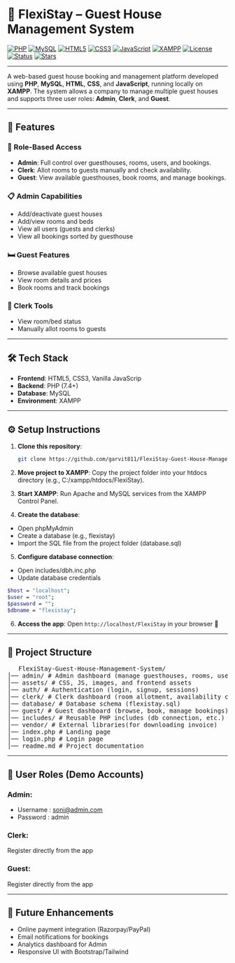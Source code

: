 # 🏨 FlexiStay – Guest House Management System

[![PHP](https://img.shields.io/badge/PHP-7.4+-777BB4?logo=php&logoColor=white)](https://www.php.net/)
[![MySQL](https://img.shields.io/badge/MySQL-Database-4479A1?logo=mysql&logoColor=white)](https://www.mysql.com/)
[![HTML5](https://img.shields.io/badge/HTML5-Frontend-E34F26?logo=html5&logoColor=white)](https://developer.mozilla.org/docs/Web/HTML)
[![CSS3](https://img.shields.io/badge/CSS3-Style-1572B6?logo=css3&logoColor=white)](https://developer.mozilla.org/docs/Web/CSS)
[![JavaScript](https://img.shields.io/badge/JavaScript-Vanilla-F7DF1E?logo=javascript&logoColor=black)](https://developer.mozilla.org/docs/Web/JavaScript)
[![XAMPP](https://img.shields.io/badge/XAMPP-Localhost-F37623?logo=xampp&logoColor=white)](https://www.apachefriends.org/)
[![License](https://img.shields.io/badge/License-MIT-green)](./LICENSE)
[![Status](https://img.shields.io/badge/Status-Active-success)](#)
[![Stars](https://img.shields.io/github/stars/garvit811/FlexiStay-Guest-House-Management-System?style=social)](https://github.com/garvit811/FlexiStay-Guest-House-Management-System)

---

A web-based guest house booking and management platform developed using **PHP**, **MySQL**, **HTML**, **CSS**, and **JavaScript**, running locally on **XAMPP**. The system allows a company to manage multiple guest houses and supports three user roles: **Admin**, **Clerk**, and **Guest**.

---

## 🚀 Features

### 👤 Role-Based Access
- **Admin**: Full control over guesthouses, rooms, users, and bookings.
- **Clerk**: Allot rooms to guests manually and check availability.
- **Guest**: View available guesthouses, book rooms, and manage bookings.

### 📋 Admin Capabilities
- Add/deactivate guest houses
- Add/view rooms and beds
- View all users (guests and clerks)
- View all bookings sorted by guesthouse

### 🛏️ Guest Features
- Browse available guest houses
- View room details and prices
- Book rooms and track bookings

### 🧾 Clerk Tools
- View room/bed status
- Manually allot rooms to guests

---

## 🛠️ Tech Stack

- **Frontend**: HTML5, CSS3, Vanilla JavaScrip
- **Backend**: PHP (7.4+)
- **Database**: MySQL
- **Environment**: XAMPP

---

## ⚙️ Setup Instructions

1. **Clone this repository**:
   ```bash
   git clone https://github.com/garvit811/FlexiStay-Guest-House-Management-System
   ```
2. **Move project to XAMPP**:
Copy the project folder into your htdocs directory (e.g., C:/xampp/htdocs/FlexiStay).

3. **Start XAMPP**:
Run Apache and MySQL services from the XAMPP Control Panel.

4. **Create the database**:
- Open phpMyAdmin
- Create a database (e.g., flexistay)
- Import the SQL file from the project folder (database.sql)

5. **Configure database connection**:
- Open includes/dbh.inc.php
- Update database credentials
```bash
$host = "localhost";
$user = "root";
$password = "";
$dbname = "flexistay";
```

6. **Access the app**:
Open ``` http://localhost/FlexiStay ``` in your browser 🎉

---

## 📂 Project Structure
<pre>
   FlexiStay-Guest-House-Management-System/
│── admin/ # Admin dashboard (manage guesthouses, rooms, users, bookings)
│── assets/ # CSS, JS, images, and frontend assets
│── auth/ # Authentication (login, signup, sessions)
│── clerk/ # Clerk dashboard (room allotment, availability check)
│── database/ # Database schema (flexistay.sql)
│── guest/ # Guest dashboard (browse, book, manage bookings)
│── includes/ # Reusable PHP includes (db connection, etc.)
│── vendor/ # External libraries(for downloading invoice)
│── index.php # Landing page
│── login.php # Login page
│── readme.md # Project documentation
</pre>

---

## 👥 User Roles (Demo Accounts)
### Admin: 
- Username : soni@admin.com
- Password : admin
### Clerk:
Register directly from the app
### Guest:
Register directly from the app

---

## 🚀 Future Enhancements
- Online payment integration (Razorpay/PayPal)
- Email notifications for bookings
- Analytics dashboard for Admin
- Responsive UI with Bootstrap/Tailwind
